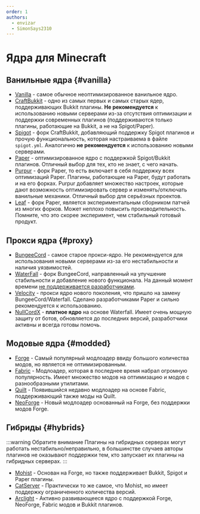 ```yaml
---
order: 1
authors:
  - envizar
  - SimonSays2310
---
```


# Ядра для Minecraft

## Ванильные ядра {#vanilla}

- [Vanilla](https://getbukkit.org/download/vanilla) - самое обычное неоптимизированное ванильное ядро.
- [CraftBukkit](https://getbukkit.org/download/craftbukkit) - одно из самых первых и самых старых ядер, поддерживающих Bukkit плагины. **Не рекомендуется** к использованию новыми серверами из-за отсутствия оптимизации и поддержки современных плагинов (поддерживаются только плагины, работающие на Bukkit, а не на Spigot/Paper).
- [Spigot](https://getbukkit.org/download/spigot) -  форк CraftBukkit, добавляющий поддержку Spigot плагинов и прочую функциональность, которая настраиваема в файле `spigot.yml`. Аналогично **не рекомендуется** к использованию новыми серверами.
- [Paper](https://papermc.io/software/paper) - оптимизированное ядро с поддержкой Spigot/Bukkit плагинов.
  Отличный выбор для тех, кто не знает, с чего начать.
- [Purpur](https://purpurmc.org/) - форк Paper, то есть включает в себя поддержку всех оптимизаций Paper.
  Плагины, работающие на Paper, будут работать и на его форках. Purpur добавляет множество настроек, которые дают
  возможность оптимизировать сервер и изменять/отключать ванильные механики. Отличный выбор для серьёзных проектов.
- [Leaf](https://github.com/Winds-Studio/Leaf) - форк Paper, является экспериментальным сборником патчей из многих форков.
  Может неплохо повысить производительность. Помните, что это скорее эксперимент, чем стабильный готовый продукт.

## Прокси ядра {#proxy}

- [BungeeCord](https://www.spigotmc.org/wiki/bungeecord/) - самое старое прокси-ядро. Не рекомендуется для использования новыми серверами из-за его нестабильности и наличия уязвимостей.
- [WaterFall](https://papermc.io/software/waterfall) - форк BungeeCord, направленный на улучшение стабильности и добавление нового функционала. На данный момент времени [не поддерживается разработчиками](https://forums.papermc.io/threads/1088/).
- [Velocity](https://papermc.io/software/velocity) - прокси ядро нового поколения, что пришло на замену BungeeCord/Waterfall.
  Сделано разработчиками Paper и сильно рекомендуется к использованию.
- [NullCordX](https://builtbybit.com/resources/nullcordx-lightweight-antibot.22322/) - **платное ядро** на основе Waterfall.
  Имеет очень мощную защиту от ботов, обновляется до последних версий, разработчики активны и всегда готовы помочь.

## Модовые ядра {#modded}

- [Forge](https://files.minecraftforge.net/net/minecraftforge/forge/) - Самый популярный модлоадер ввиду большого количества модов, но является не оптимизированным.
- [Fabric](https://fabricmc.net/use/server/) - Модлоадер, которая в последнее время набрал огромную популярность.
  Имеет множество модов на оптимизацию и модов с разнообразными утилитами.
- [Quilt](https://quiltmc.org/en/install/server/) - Появившийся недавно модлоадер на основе Fabric, поддерживающий также моды на Quilt.
- [NeoForge](https://neoforged.net/) - Новый модлоадер основанный на Forge, без поддержки модов Forge.

## Гибриды {#hybrids}

:::warning Обратите внимание
Плагины на гибридных серверах могут работать нестабильно/неправильно, в большинстве случаев
авторы плагинов не оказывают поддержки тем, кто запускает их плагины на гибридных серверах.
:::

- [Mohist](https://new.mohistmc.com/downloadSoftware?project=mohist) - Основан на Forge, но также поддерживает Bukkit, Spigot и Paper плагины.
- [CatServer](https://catmc.org/) - Практически то же самое, что Mohist, но имеет поддержку ограниченного количества версий.
- [Arclight](https://github.com/IzzelAliz/Arclight) - Активно развивающееся ядро с поддержкой Forge, NeoForge, Fabric модов и Bukkit плагинов.
